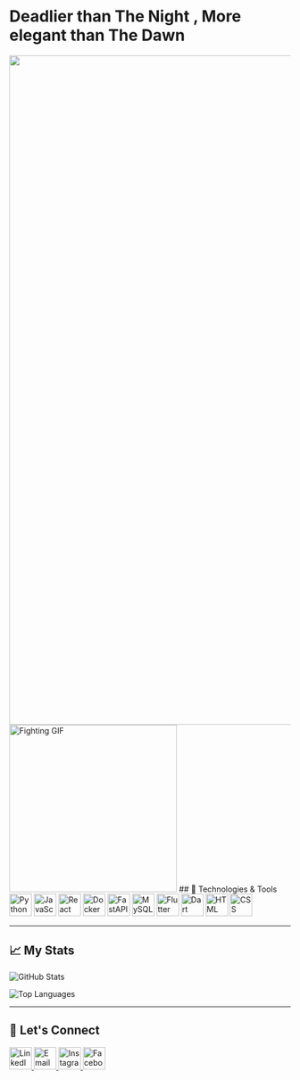 <!-- Add a title -->
# Deadlier than The Night , More elegant than The Dawn 

<!-- Add the GIF before the About Me section -->
<div align="center">
  <img src="https://wallpapercave.com/wp/wp12756497.jpg" alt="Fighter GIF" width="1200">
</div>


<!-- Add the second GIF before the technologies -->
<div align="left">
  <img src="https://media3.giphy.com/media/v1.Y2lkPTc5MGI3NjExcXUxam1hZmg0d25hdjBqN2JmaWtxOWQycjFnaDB1aG81YmdwNjdpZCZlcD12MV9pbnRlcm5hbF9naWZfYnlfaWQmY3Q9Zw/13HgwGsXF0aiGY/giphy.webp" alt="Fighting GIF" width="300">
  ## 🔧 Technologies & Tools
  <img src="https://cdn.jsdelivr.net/gh/devicons/devicon/icons/python/python-original.svg" alt="Python" width="40">
  <img src="https://cdn.jsdelivr.net/gh/devicons/devicon/icons/javascript/javascript-original.svg" alt="JavaScript" width="40">
  <img src="https://cdn.jsdelivr.net/gh/devicons/devicon/icons/react/react-original.svg" alt="React" width="40">
  <img src="https://cdn.jsdelivr.net/gh/devicons/devicon/icons/docker/docker-original.svg" alt="Docker" width="40">
  <img src="https://cdn.jsdelivr.net/gh/devicons/devicon/icons/fastapi/fastapi-original.svg" alt="FastAPI" width="40">
  <img src="https://cdn.jsdelivr.net/gh/devicons/devicon/icons/mysql/mysql-original.svg" alt="MySQL" width="40">
  <img src="https://cdn.jsdelivr.net/gh/devicons/devicon/icons/flutter/flutter-original.svg" alt="Flutter" width="40">
  <img src="https://cdn.jsdelivr.net/gh/devicons/devicon/icons/dart/dart-original.svg" alt="Dart" width="40">
  <img src="https://cdn.jsdelivr.net/gh/devicons/devicon/icons/html5/html5-original.svg" alt="HTML" width="40">
  <img src="https://cdn.jsdelivr.net/gh/devicons/devicon/icons/css3/css3-original.svg" alt="CSS" width="40">
</div>

---

## 📈 My Stats
![GitHub Stats](https://github-readme-stats.vercel.app/api?username=yourusername&show_icons=true&theme=dark)

![Top Languages](https://github-readme-stats.vercel.app/api/top-langs/?username=yourusername&layout=compact&theme=dark)

---

## 🤝 Let's Connect
<div>
  <a href="https://www.linkedin.com/in/kareem-yasser-464ab222a">
    <img src="https://cdn.jsdelivr.net/gh/devicons/devicon/icons/linkedin/linkedin-original.svg" alt="LinkedIn" width="40">
  </a>
  <a href="mailto:Kareemyasser1054@gmail.com">
    <img src="https://cdn.jsdelivr.net/gh/devicons/devicon/icons/google/google-original.svg" alt="Email" width="40">
  </a>
  <a href="https://www.instagram.com/karemyassser/">
    <img src="https://upload.wikimedia.org/wikipedia/commons/a/a5/Instagram_icon.png" alt="Instagram" width="40">
  </a>
  <a href="https://www.facebook.com/kareem.yasser.9862273/">
    <img src="https://cdn.jsdelivr.net/gh/devicons/devicon/icons/facebook/facebook-original.svg" alt="Facebook" width="40">
  </a>
</div>
